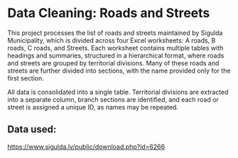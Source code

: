 # Data Cleaning: Roads and Streets

This project processes the list of roads and streets maintained by Sigulda Municipality, which is divided across four Excel worksheets: A roads, B roads, C roads, and Streets. Each worksheet contains multiple tables with headings and summaries, structured in a hierarchical format, where roads and streets are grouped by territorial divisions. Many of these roads and streets are further divided into sections, with the name provided only for the first section.

All data is consolidated into a single table. Territorial divisions are extracted into a separate column, branch sections are identified, and each road or street is assigned a unique ID, as names may be repeated.

## Data used:
https://www.sigulda.lv/public/download.php?id=6266
